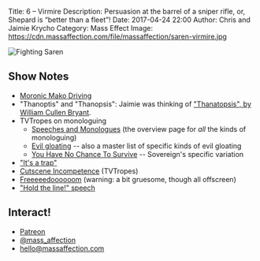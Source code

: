Title: 6 – Virmire
Description: Persuasion at the barrel of a sniper rifle, or, Shepard is “better than a fleet”!
Date: 2017-04-24 22:00
Author: Chris and Jaimie Krycho
Category: Mass Effect
Image: https://cdn.massaffection.com/file/massaffection/saren-virmire.jpg

![Fighting Saren](https://cdn.massaffection.com/file/massaffection/saren-virmire.jpg)

## Show Notes

- [Moronic Mako Driving](https://www.youtube.com/watch?v=nieLAD6YS3w)
- "Thanoptis" and "Thanopsis": Jaimie was thinking of ["Thanatopsis", by William Cullen Bryant](https://en.wikipedia.org/wiki/Thanatopsis).
- TVTropes on monologuing
    + [Speeches and Monologues](http://tvtropes.org/pmwiki/pmwiki.php/Main/SpeechesAndMonologues) (the overview page for *all* the kinds of monologuing)
    + [Evil gloating](http://tvtropes.org/pmwiki/pmwiki.php/Main/EvilGloating) -- also a master list of specific kinds of evil gloating
    + [You Have No Chance To Survive](http://tvtropes.org/pmwiki/pmwiki.php/Main/YouHaveNoChanceToSurvive) -- Sovereign's specific variation
- ["It's a trap"](http://blog.triblive.com/chipped-ice/wp-content/uploads/sites/6/2016/12/Trap-game.jpg)
- [Cutscene Incompetence](http://tvtropes.org/pmwiki/pmwiki.php/Main/CutsceneIncompetence) (TVTropes)
- [Freeeeedoooooom](https://www.youtube.com/watch?v=lLCEUpIg8rE) (warning: a bit gruesome, though all offscreen)
- ["Hold the line!" speech](https://www.youtube.com/watch?v=RF7KgS6UZ4I)

## Interact!

- [Patreon](https://www.patreon.com/massaffection)
- [@mass_affection](https://twitter.com/mass_affection)
- [hello@massaffection.com](mailto:hello@massaffection.com)
